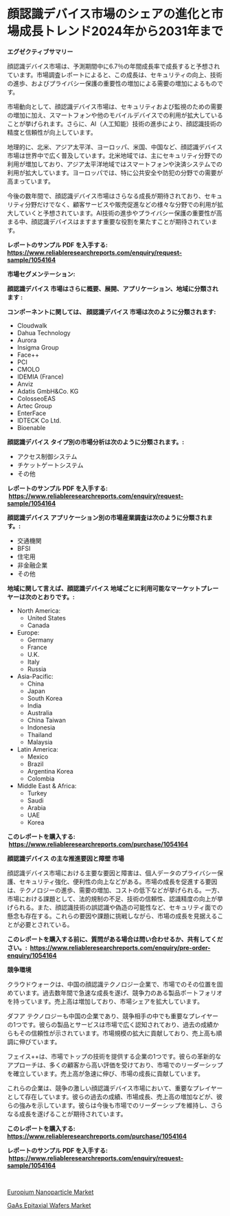<p><h1>顔認識デバイス市場のシェアの進化と市場成長トレンド2024年から2031年まで</h1></p><p><strong>エグゼクティブサマリー</strong></p>
<p><p>顔認識デバイス市場は、予測期間中に6.7％の年間成長率で成長すると予想されています。市場調査レポートによると、この成長は、セキュリティの向上、技術の進歩、およびプライバシー保護の重要性の増加による需要の増加によるものです。</p><p>市場動向として、顔認識デバイス市場は、セキュリティおよび監視のための需要の増加に加え、スマートフォンや他のモバイルデバイスでの利用が拡大していることが挙げられます。さらに、AI（人工知能）技術の進歩により、顔認識技術の精度と信頼性が向上しています。</p><p>地理的に、北米、アジア太平洋、ヨーロッパ、米国、中国など、顔認識デバイス市場は世界中で広く普及しています。北米地域では、主にセキュリティ分野での利用が増加しており、アジア太平洋地域ではスマートフォンや決済システムでの利用が拡大しています。ヨーロッパでは、特に公共安全や防犯の分野での需要が高まっています。</p><p>今後の数年間で、顔認識デバイス市場はさらなる成長が期待されており、セキュリティ分野だけでなく、顧客サービスや販売促進などの様々な分野での利用が拡大していくと予想されています。AI技術の進歩やプライバシー保護の重要性が高まる中、顔認識デバイスはますます重要な役割を果たすことが期待されています。</p></p>
<p><strong>レポートのサンプル PDF を入手する: <a href="https://www.reliableresearchreports.com/enquiry/request-sample/1054164">https://www.reliableresearchreports.com/enquiry/request-sample/1054164</a></strong></p>
<p><strong>市場セグメンテーション:</strong></p>
<p><strong> 顔認識デバイス 市場はさらに概要、展開、アプリケーション、地域に分類されます :</strong></p>
<p><strong>コンポーネントに関しては、 顔認識デバイス 市場は次のように分類されます: &nbsp;</strong></p>
<p><ul><li>Cloudwalk</li><li>Dahua Technology</li><li>Aurora</li><li>Insigma Group</li><li>Face++</li><li>PCI</li><li>CMOLO</li><li>IDEMIA (France)</li><li>Anviz</li><li>Adatis GmbH&Co. KG</li><li>ColosseoEAS</li><li>Artec Group</li><li>EnterFace</li><li>IDTECK Co Ltd.</li><li>Bioenable</li></ul></p>
<p><strong> 顔認識デバイス タイプ別の市場分析は次のように分類されます。:</strong></p>
<p><ul><li>アクセス制御システム</li><li>チケットゲートシステム</li><li>その他</li></ul></p>
<p><strong>レポートのサンプル PDF を入手する: &nbsp;<a href="https://www.reliableresearchreports.com/enquiry/request-sample/1054164">https://www.reliableresearchreports.com/enquiry/request-sample/1054164</a></strong></p>
<p><strong> 顔認識デバイス アプリケーション別の市場産業調査は次のように分類されます。:</strong></p>
<p><ul><li>交通機関</li><li>BFSI</li><li>住宅用</li><li>非金融企業</li><li>その他</li></ul></p>
<p><strong>地域に関して言えば、顔認識デバイス 地域ごとに利用可能なマーケットプレーヤーは次のとおりです。:</strong></p>
<p><ul>
    <li>
        North America:
        <ul>
            <li>United States</li>
            <li>Canada</li>
        </ul>
    </li>
    <li>
        Europe:
        <ul>
            <li>Germany</li>
            <li>France</li>
            <li>U.K.</li>
            <li>Italy</li>
            <li>Russia</li>
        </ul>
    </li>
    <li>
        Asia-Pacific:
        <ul>
            <li>China</li>
            <li>Japan</li>
            <li>South Korea</li>
            <li>India</li>
            <li>Australia</li>
            <li>China Taiwan</li>
            <li>Indonesia</li>
            <li>Thailand</li>
            <li>Malaysia</li>
        </ul>
    </li>
    <li>
        Latin America:
        <ul>
            <li>Mexico</li>
            <li>Brazil</li>
            <li>Argentina Korea</li>
            <li>Colombia</li>
        </ul>
    </li>
    <li>
        Middle East & Africa:
        <ul>
            <li>Turkey</li>
            <li>Saudi</li>
            <li>Arabia</li>
            <li>UAE</li>
            <li>Korea</li>
        </ul>
    </li>
    </ul></p>
<p><strong>このレポートを購入する: &nbsp;<a href="https://www.reliableresearchreports.com/purchase/1054164">https://www.reliableresearchreports.com/purchase/1054164</a></strong></p>
<p><strong>顔認識デバイス の主な推進要因と障壁 市場</strong></p>
<p><p>顔認識デバイス市場における主要な要因と障害は、個人データのプライバシー保護、セキュリティ強化、便利性の向上などがある。市場の成長を促進する要因は、テクノロジーの進歩、需要の増加、コストの低下などが挙げられる。一方、市場における課題として、法的規制の不足、技術の信頼性、認識精度の向上が挙げられる。また、顔認識技術の誤認識や偽造の可能性など、セキュリティ面での懸念も存在する。これらの要因や課題に挑戦しながら、市場の成長を見据えることが必要とされている。</p></p>
<p><strong>このレポートを購入する前に、質問がある場合は問い合わせるか、共有してください。:&nbsp; <a href="https://www.reliableresearchreports.com/enquiry/pre-order-enquiry/1054164">https://www.reliableresearchreports.com/enquiry/pre-order-enquiry/1054164</a></strong></p>
<p><strong>競争環境</strong></p>
<p><p>クラウドウォークは、中国の顔認識テクノロジー企業で、市場でのその位置を固めています。過去数年間で急速な成長を遂げ、競争力のある製品ポートフォリオを持っています。売上高は増加しており、市場シェアを拡大しています。</p><p>ダフア テクノロジーも中国の企業であり、競争相手の中でも重要なプレイヤーの1つです。彼らの製品とサービスは市場で広く認知されており、過去の成績からもその信頼性が示されています。市場規模の拡大に貢献しており、売上高も順調に伸びています。</p><p>フェイス++は、市場でトップの技術を提供する企業の1つです。彼らの革新的なアプローチは、多くの顧客から高い評価を受けており、市場でのリーダーシップを確立しています。売上高が急速に伸び、市場の成長に貢献しています。</p><p>これらの企業は、競争の激しい顔認識デバイス市場において、重要なプレイヤーとして存在しています。彼らの過去の成績、市場成長、売上高の増加などが、彼らの強みを示しています。彼らは今後も市場でのリーダーシップを維持し、さらなる成長を遂げることが期待されています。</p></p>
<p><strong>このレポートを購入する: &nbsp; <a href="https://www.reliableresearchreports.com/purchase/1054164">https://www.reliableresearchreports.com/purchase/1054164</a></strong></p>
<p><strong>レポートのサンプル PDF を入手する: &nbsp;<a href="https://www.reliableresearchreports.com/enquiry/request-sample/1054164">https://www.reliableresearchreports.com/enquiry/request-sample/1054164</a></strong><strong></strong></p>
<p>&nbsp;</p>
<p><p><a href="https://github.com/Angelnienowdseej3e45z3p8c/Market-Research-Report-List-1/blob/main/europium-nanoparticle-market.md">Europium Nanoparticle Market</a></p><p><a href="https://extreme-scabiosa-c81.notion.site/GaAs-Epitaxial-Wafers-Market-Size-and-Growth-Market-Segmentation-Regional-and-Country-Breakdowns--6d29e634a8034a248cc1b25b73295759">GaAs Epitaxial Wafers Market</a></p></p>